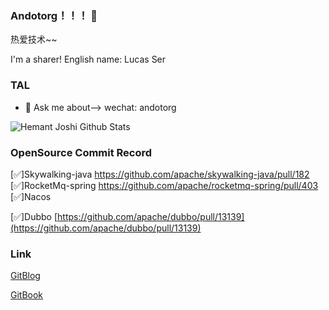 ### Andotorg！！！ 👋

热爱技术~~

I'm a sharer! English name: Lucas Ser

### TAL

- 💬 Ask me about--> wechat: andotorg

<!--
**andotorg/andotorg** is a ✨ _special_ ✨ repository because its `README.md` (this file) appears on your GitHub profile.

Here are some ideas to get you started:

- 🔭 I’m currently working on ...
- 🌱 I’m currently learning ...
- 👯 I’m looking to collaborate on ...
- 🤔 I’m looking for help with ...
- 💬 Ask me about ...
- 📫 How to reach me: ...
- 😄 Pronouns: ...
- ⚡ Fun fact: ...
-->


![Hemant Joshi Github Stats](https://github-readme-stats.vercel.app/api?username=andotorg&show_icons=true&title_color=fff&icon_color=79ff97&text_color=9f9f9f&bg_color=151515&hide=["contribs"])


### OpenSource Commit Record

[✅]Skywalking-java
https://github.com/apache/skywalking-java/pull/182
[✅]RocketMq-spring
https://github.com/apache/rocketmq-spring/pull/403
[✅]Nacos

[✅]Dubbo 
[https://github.com/apache/dubbo/pull/13139](https://github.com/apache/dubbo/pull/13139)

### Link

[GitBlog](https://andotorg.github.io/)

[GitBook](https://andotorg.gitbook.io/)

